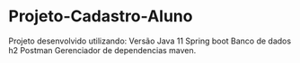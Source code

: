 # Projeto-Cadastro-Aluno

Projeto desenvolvido utilizando:
Versão Java 11
Spring boot
Banco de dados h2
Postman
Gerenciador de dependencias maven.



